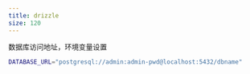 ```yaml
---
title: drizzle
size: 120
---
```

数据库访问地址，环境变量设置
```sh
DATABASE_URL="postgresql://admin:admin-pwd@localhost:5432/dbname"
```

